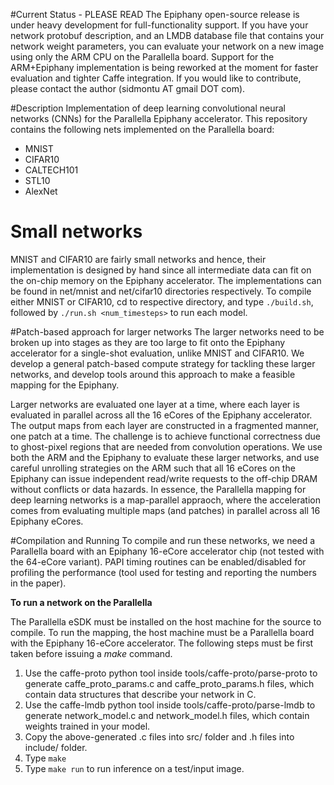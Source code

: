 #Current Status - PLEASE READ
The Epiphany open-source release is under heavy development for full-functionality support. If you have your network protobuf description, and an LMDB database file that contains your network weight parameters, you can evaluate your network on a new image using only the ARM CPU on the Parallella board. Support for the ARM+Epiphany implementation is being reworked at the moment for faster evaluation and tighter Caffe integration. If you would like to contribute, please contact the author (sidmontu AT gmail DOT com).

#Description
Implementation of deep learning convolutional neural networks (CNNs) for the Parallella Epiphany accelerator. This repository contains the following nets implemented on the Parallella board:

- MNIST
- CIFAR10
- CALTECH101
- STL10
- AlexNet

# Small networks
MNIST and CIFAR10 are fairly small networks and hence, their implementation is designed by hand since all intermediate data can fit on the on-chip memory on the Epiphany accelerator. The implementations can be found in net/mnist and net/cifar10 directories respectively. To compile either MNIST or CIFAR10, cd to respective directory, and type `./build.sh`, followed by `./run.sh <num_timesteps>` to run each model.

#Patch-based approach for larger networks
The larger networks need to be broken up into stages as they are too large to fit onto the Epiphany accelerator for a single-shot evaluation, unlike MNIST and CIFAR10. We develop a general patch-based compute strategy for tackling these larger networks, and develop tools around this approach to make a feasible mapping for the Epiphany.

Larger networks are evaluated one layer at a time, where each layer is evaluated in parallel across all the 16 eCores of the Epiphany accelerator. The output maps from each layer are constructed in a fragmented manner, one patch at a time. The challenge is to achieve functional correctness due to ghost-pixel regions that are needed from convolution operations. We use both the ARM and the Epiphany to evaluate these larger networks, and use careful unrolling strategies on the ARM such that all 16 eCores on the Epiphany can issue independent read/write requests to the off-chip DRAM without conflicts or data hazards. In essence, the Parallella mapping for deep learning networks is a map-parallel appraoch, where the acceleration comes from evaluating multiple maps (and patches) in parallel across all 16 Epiphany eCores.

#Compilation and Running
To compile and run these networks, we need a Parallella board with an Epiphany 16-eCore accelerator chip (not tested with the 64-eCore variant). PAPI timing routines can be enabled/disabled for profiling the performance (tool used for testing and reporting the numbers in the paper).

**To run a network on the Parallella**

The Parallella eSDK must be installed on the host machine for the source to compile. To run the mapping, the host machine must be a Parallella board with the Epiphany 16-eCore accelerator. The following steps must be first taken before issuing a _make_ command.

1. Use the caffe-proto python tool inside tools/caffe-proto/parse-proto to generate caffe_proto_params.c and caffe_proto_params.h files, which contain data structures that describe your network in C.
2. Use the caffe-lmdb python tool inside tools/caffe-proto/parse-lmdb to generate network_model.c and network_model.h files, which contain weights trained in your model.
3. Copy the above-generated .c files into src/ folder and .h files into include/ folder.
4. Type `make`
5. Type `make run` to run inference on a test/input image.

